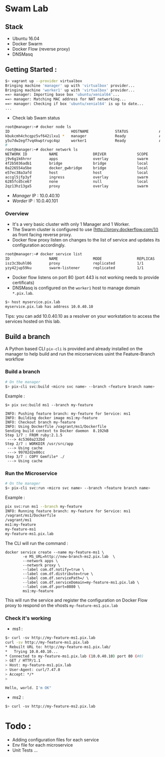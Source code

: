 # Swam Lab

## Stack 
- Ubuntu 16.04
- Docker Swarm
- Docker Flow (reverse proxy)
- DNSMasq

## Getting Started :

```bash
$> vagrant up --provider virtualbox
Bringing machine 'manager' up with 'virtualbox' provider...
Bringing machine 'worker1' up with 'virtualbox' provider...
==> manager: Importing base box 'ubuntu/xenial64'...
==> manager: Matching MAC address for NAT networking...
==> manager: Checking if box 'ubuntu/xenial64' is up to date...
...
```

- Check lab Swam status

```bash
root@manager:~# docker node ls
ID                            HOSTNAME            STATUS              AVAILABILITY        MANAGER STATUS
kbukcmh4chcqpz5vf642ilxu1 *   manager             Ready               Active              Leader
y5u7dw2egf7vq4kwptrugc4qz     worker1             Ready               Active
#
root@manager:~# docker network ls
NETWORK ID          NAME                DRIVER              SCOPE
j9v6g1k6hrnr        apps                overlay             swarm
4f2b5036adb1        bridge              bridge              local
0a226554a5be        docker_gwbridge     bridge              local
e57ec38a3afd        host                host                local
accgl5jfp3yf        ingress             overlay             swarm
6285fcd5ce67        none                null                local
2qz13hz13ga5        proxy               overlay             swarm
```

- *Manager* IP : 10.0.40.10
- *Worder* IP : 10.0.40.101

  
### Overview 
- It's a very basic cluster with only 1 Manager and 1 Worker.
- The Swarm cluster is configured to use [http://proxy.dockerflow.com/]() as front facing reverse proxy. 
- Docker flow proxy listen on changes to the list of service and updates its configuration accordingly.

```bash
root@manager:~# docker service list
ID                  NAME                MODE                REPLICAS            IMAGE                                       PORTS
isz3c3buhl06        proxy               replicated          1/1                 vfarcic/docker-flow-proxy:latest            *:80->80/tcp,*:443->443/tcp
yzy42jup59ku        swarm-listener      replicated          1/1                 vfarcic/docker-flow-swarm-listener:latest
```

- Docker flow listens on port 80 (port 443 is not working needs to provide certificats)
- DNSMasq is configured on the `worker1` host to manage domain `*.pix.lab`.

```bash
$> host myservice.pix.lab
myservice.pix.lab has address 10.0.40.10
```

Tips: you can add 10.0.40.10 as a resolver on your workstation to access the services hosted on this lab.


## Build a branch

A Python based CLI `pix-cli` is provided and already installed on the manager to help build and run the micorservices usint the Feature-Branch workflow

### Build a branch

```bash
# On the manager
$> pix-cli svc:build <micro svc name> --branch <feature branch name>
```

Example :

```
$> pix svc:build ms1 --branch my-feature

INFO: Pushing feature branch: my-feature for Service: ms1
INFO: Building docker image ms1:my-feature
INFO: Checkout branch my-feature
INFO: Using Dockerfile /vagrant/ms1/Dockerfile
Sending build context to Docker daemon  8.192kB
Step 1/7 : FROM ruby:2.1.5
 ---> 4c5360a232bd
Step 2/7 : WORKDIR /usr/src/app
 ---> Using cache
 ---> 99702d2e00cc
Step 3/7 : COPY Gemfile* ./
 ---> Using cache
```

### Run the Microservice

```bash
# On the manager
$> pix-cli svc:run <micro svc name> --branch <feature branch name>
```

Example :

```bash
pix svc:run ms1 --branch my-feature
INFO: Running feature branch: my-feature for Service: ms1
/vagrant/ms1/Dockerfile
/vagrant/ms1
ms1:my-feature
my-feature-ms1
my-feature-ms1.pix.lab
```

The CLI will run the command :

```
docker service create --name my-feature-ms1 \
        -e MS_URL=http://new-branch-ms2.pix.lab  \
        --network apps \
        --network proxy \
        --label com.df.notify=true \
        --label com.df.distribute=true \
        --label com.df.servicePath=/ \
        --label com.df.serviceDomain=my-feature-ms1.pix.lab \
        --label com.df.port=8080 \
        ms1:my-feature
```

This will run the service and register the configuration on Docker Flow proxy to respond on the vhosts `my-feature-ms1.pix.lab`

### Check it's working

- ms1 :

```bash
$> curl -sv http://my-feature-ms1.pix.lab
curl -sv http://my-feature-ms1.pix.lab
* Rebuilt URL to: http://my-feature-ms1.pix.lab/
*   Trying 10.0.40.10...
* Connected to my-feature-ms1.pix.lab (10.0.40.10) port 80 (#0)
> GET / HTTP/1.1
> Host: my-feature-ms1.pix.lab
> User-Agent: curl/7.47.0
> Accept: */*
>

Hello, world. I'm OK"
```

- ms2 :

```bash
$> curl -sv http://my-feature-ms2.pix.lab
```


# Todo :
- Adding configuration files for each service
- Env file for each microservice
- Unit Tests
...